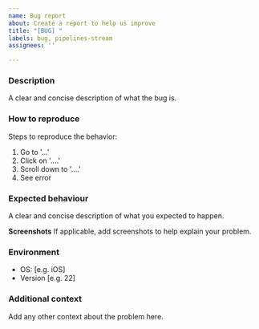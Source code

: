 ```yaml
---
name: Bug report
about: Create a report to help us improve
title: "[BUG] "
labels: bug, pipelines-stream
assignees: ''

---
```


### Description

A clear and concise description of what the bug is.

### How to reproduce

Steps to reproduce the behavior:
1. Go to '...'
2. Click on '....'
3. Scroll down to '....'
4. See error

### Expected behaviour
A clear and concise description of what you expected to happen.

**Screenshots**
If applicable, add screenshots to help explain your problem.

### Environment

 - OS: [e.g. iOS]
 - Version [e.g. 22]

### Additional context

Add any other context about the problem here.

